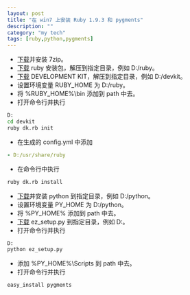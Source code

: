 ```yaml
---
layout: post
title: "在 win7 上安装 Ruby 1.9.3 和 pygments"
description: ""
category: "my tech" 
tags: [ruby,python,pygments]
---
```


* [下载](http://www.7-zip.org/download.html)并安装 7zip。
* [下载](http://rubyforge.org/frs/download.php/76953/ruby-1.9.3-p429-i386-mingw32.7z) ruby 安装包，解压到指定目录，例如 D:/ruby。
* [下载](https://github.com/downloads/oneclick/rubyinstaller/DevKit-tdm-32-4.5.2-20111229-1559-sfx.exe) DEVELOPMENT KIT，解压到指定目录，例如 D:/devkit。
* 设置环境变量 RUBY_HOME 为 D:/ruby。
* 将 %RUBY_HOME%\bin 添加到 path 中去。
* 打开命令行并执行

<!--more-->

```bat
D:
cd devkit
ruby dk.rb init
```
* 在生成的 config.yml 中添加

```yaml
- D:/usr/share/ruby
```
* 在命令行中执行

```bat
ruby dk.rb install
```
* [下载](http://www.python.org/ftp/python/2.7.5/python-2.7.5.msi)并安装 python 到指定目录，例如 D:/python。
* 设置环境变量 PY_HOME 为 D:/python。
* 将 %PY_HOME% 添加到 path 中去。
* [下载](http://peak.telecommunity.com/dist/ez_setup.py) ez_setup.py 到指定目录，例如 D:。
* 打开命令行并执行

```bat
D:
python ez_setup.py
```
* 添加 %PY_HOME%\Scripts 到 path 中去。
* 打开命令行并执行

```bat
easy_install pygments
```
